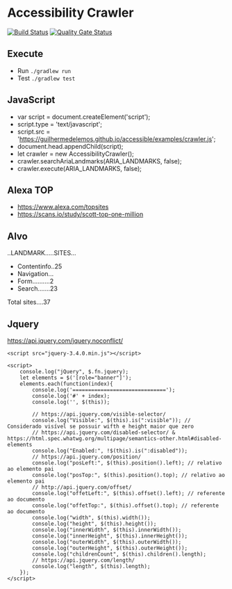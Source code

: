 # Accessibility Crawler

[![Build Status](https://travis-ci.org/guilhermedelemos/accessibility-crawler.svg?branch=master)](https://travis-ci.org/guilhermedelemos/accessibility-crawler)
[![Quality Gate Status](https://sonarcloud.io/api/project_badges/measure?project=io.github.guilhermedelemos.crawler&metric=alert_status)](https://sonarcloud.io/dashboard?id=io.github.guilhermedelemos.crawler)

## Execute

- Run `./gradlew run`
- Test `./gradlew test`

## JavaScript

- var script = document.createElement('script');
- script.type = 'text/javascript';
- script.src = 'https://guilhermedelemos.github.io/accessible/examples/crawler.js';
- document.head.appendChild(script);
- let crawler = new AccessibilityCrawler();
- crawler.searchAriaLandmarks(ARIA_LANDMARKS, false);
- crawler.execute(ARIA_LANDMARKS, false);

## Alexa TOP

- https://www.alexa.com/topsites
- https://scans.io/study/scott-top-one-million

## Alvo

..LANDMARK.....SITES...

- Contentinfo..25
- Navigation...
- Form..........2
- Search.......23

Total sites....37

## Jquery

https://api.jquery.com/jquery.noconflict/

```
<script src="jquery-3.4.0.min.js"></script>

<script>
    console.log("jQuery", $.fn.jquery);
    let elements = $('[role="banner"]');
    elements.each(function(index){
        console.log('==============================');
        console.log('#' + index);
        console.log('', $(this));

        // https://api.jquery.com/visible-selector/
        console.log("Visible:", $(this).is(":visible")); // Considerado visível se possuir wifth e height maior que zero
        // https://api.jquery.com/disabled-selector/ & https://html.spec.whatwg.org/multipage/semantics-other.html#disabled-elements
        console.log("Enabled:", !$(this).is(":disabled"));
        // https://api.jquery.com/position/
        console.log("posLeft:", $(this).position().left); // relativo ao elemento pai
        console.log("posTop:", $(this).position().top); // relativo ao elemento pai
        // http://api.jquery.com/offset/
        console.log("offetLeft:", $(this).offset().left); // referente ao documento
        console.log("offetTop:", $(this).offset().top); // referente ao documento
        console.log("width", $(this).width());
        console.log("height", $(this).height());
        console.log("innerWidth", $(this).innerWidth());
        console.log("innerHeight", $(this).innerHeight());
        console.log("outerWidth", $(this).outerWidth());
        console.log("outerHeight", $(this).outerHeight());
        console.log("childrenCount", $(this).children().length);
        // https://api.jquery.com/length/
        console.log("length", $(this).length);
    });
</script>
```
